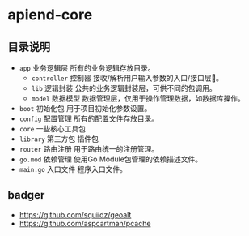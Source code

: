 # apiend-core

## 目录说明
- `app` 业务逻辑层	所有的业务逻辑存放目录。
  -   `controller` 控制器	接收/解析用户输入参数的入口/接口层。
  -   `lib` 逻辑封装	公共的业务逻辑封装层，可供不同的包调用。
  -   `model`	数据模型	数据管理层，仅用于操作管理数据，如数据库操作。
- `boot` 初始化包	用于项目初始化参数设置。
- `config` 配置管理	所有的配置文件存放目录。
- `core` 一些核心工具包
- `library` 第三方包 插件包
- `router` 路由注册	用于路由统一的注册管理。
- `go.mod`	依赖管理	使用Go Module包管理的依赖描述文件。
- `main.go` 入口文件	程序入口文件。

## badger

- https://github.com/squiidz/geoalt
- https://github.com/aspcartman/pcache

 